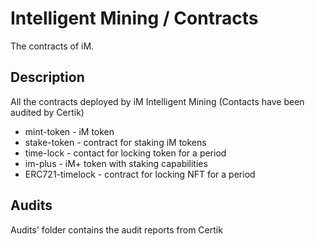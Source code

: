 # Intelligent Mining / Contracts

The contracts of iM.

## Description

All the contracts deployed by iM Intelligent Mining (Contacts have been audited by Certik)
* mint-token - iM token
* stake-token - contract for staking iM tokens
* time-lock - contact for locking token for a period
* im-plus - iM+ token with staking capabilities
* ERC721-timelock - contract for locking NFT for a period

## Audits
Audits' folder contains the audit reports from Certik

